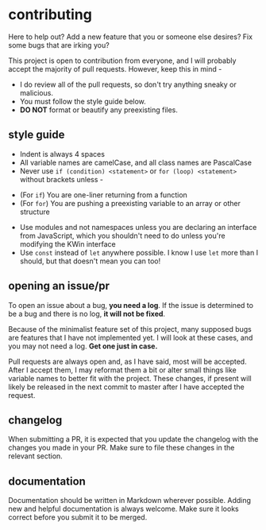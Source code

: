 # contributing

Here to help out? Add a new feature that you or someone else desires? Fix some bugs that are irking you?

This project is open to contribution from everyone, and I will probably accept the majority of pull requests. However, keep this in mind -
* I do review all of the pull requests, so don't try anything sneaky or malicious.
* You must follow the style guide below.
* **DO NOT** format or beautify any preexisting files.

## style guide
* Indent is always 4 spaces
* All variable names are camelCase, and all class names are PascalCase
* Never use `if (condition) <statement>` or `for (loop) <statement>` without brackets unless -
 - (For `if`) You are one-liner returning from a function
 - (For `for`) You are pushing a preexisting variable to an array or other structure
* Use modules and not namespaces unless you are declaring an interface from JavaScript, which you shouldn't need to do unless you're modifying the KWin interface
* Use `const` instead of `let` anywhere possible. I know I use `let` more than I should, but that doesn't mean you can too!

## opening an issue/pr
To open an issue about a bug, **you need a log**. If the issue is determined to be a bug and there is no log, **it will not be fixed**.

Because of the minimalist feature set of this project, many supposed bugs are features that I have not implemented yet. I will look at these cases, and you may not need a log. **Get one just in case.**

Pull requests are always open and, as I have said, most will be accepted. After I accept them, I may reformat them a bit or alter small things like variable names to better fit with the project. These changes, if present will likely be released in the next commit to master after I have accepted the request.

## changelog
When submitting a PR, it is expected that you update the changelog with the changes you made in your PR. Make sure to file these changes in the relevant section.

## documentation
Documentation should be written in Markdown wherever possible. Adding new and helpful documentation is always welcome. Make sure it looks correct before you submit it to be merged.
